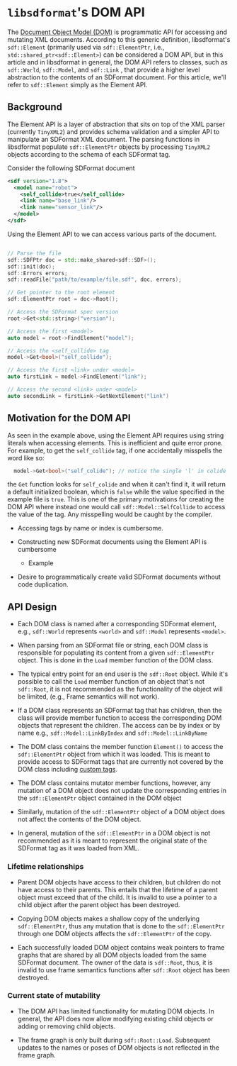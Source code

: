 # `libsdformat`'s DOM API

The [Document Object Model
(DOM)](https://en.wikipedia.org/wiki/Document_Object_Model) is programmatic API
for accessing and mutating XML documents. According to this generic definition,
libsdformat's `sdf::Element` (primarily used via `sdf::ElementPtr`, i.e.,
`std::shared_ptr<sdf::Element>`) can be considered a DOM API, but in this article
and in libsdformat in general, the DOM API refers to classes, such as
`sdf::World`, `sdf::Model`, and `sdf::Link` , that provide a higher level
abstraction to the contents of an SDFormat document. For this article, we'll
refer to `sdf::Element` simply as the Element API.


## Background

The Element API is a layer of abstraction that sits on top of the XML parser
(currently `TinyXML2`) and provides schema validation and a simpler API to
manipulate an SDFormat XML document. The parsing functions in libsdformat
populate `sdf::ElementPtr` objects by processing `TinyXML2` objects according
to the schema of each SDFormat tag.

Consider the following SDFormat document 

```xml
<sdf version="1.8">
  <model name="robot">
    <self_collide>true</self_collide>
    <link name="base_link"/>
    <link name="sensor_link"/>
  </model>
</sdf>

```

Using the Element API to we can access various parts of the document.

```c++

// Parse the file
sdf::SDFPtr doc = std::make_shared<sdf::SDF>();
sdf::init(doc);
sdf::Errors errors;
sdf::readFile("path/to/example/file.sdf", doc, errors);

// Get pointer to the root element
sdf::ElementPtr root = doc->Root();

// Access the SDFormat spec version
root->Get<std::string>("version");

// Access the first <model>
auto model = root->FindElement("model");

// Access the <self_collide> tag
model->Get<bool>("self_collide");

// Access the first <link> under <model>
auto firstLink = model->FindElement("link");

// Access the second <link> under <model>
auto secondLink = firstLink->GetNextElement("link")
```


## Motivation for the DOM API

As seen in the example above, using the Element API requires using string
literals when accessing elements. This is inefficient and quite error prone.
For example, to get the `self_collide` tag, if one accidentally misspells the
word like so:
```c++
  model->Get<bool>("self_colide"); // notice the single 'l' in colide
```
the `Get` function looks for `self_colide` and when it can't find it, it will
return a default initialized boolean, which is `false` while the value
specified in the example file is `true`. This is one of the
primary motivations for creating the DOM API where instead one would call
`sdf::Model::SelfCollide` to access the value of the tag. Any misspelling would
be caught by the compiler.

* Accessing tags by name or index is cumbersome.

* Constructing new SDFormat documents using the Element API is cumbersome
  * Example

* Desire to programmatically create valid SDFormat documents without code
duplication.

<!--TODO-->
<!--* Why not use xsd to automatically generate DOM classes-->

## API Design

* Each DOM class is named after a corresponding SDFormat element, e.g.,
`sdf::World` represents `<world>` and `sdf::Model` represents `<model>`.

* When parsing from an SDFormat file or string, each DOM class is responsible
for populating its content from a given `sdf::ElementPtr` object. This is done
in the `Load` member function of the DOM class.

* The typical entry point for an end user is the `sdf::Root` object. While it's
possible to call the `Load` member function of an object that's
not `sdf::Root`, it is not recommended as the functionality of the object will
be limited, (e.g., Frame semantics will not work).

* If a DOM class represents an SDFormat tag that has children, then the
class will provide member function to access the corresponding DOM objects that
represent the children. The access can be by index or by name e.g.,
`sdf::Model::LinkByIndex` and `sdf::Model::LinkByName`

* The DOM class contains the member function `Element()` to access the
`sdf::ElementPtr` object from which it was loaded. This is meant to provide
access to SDFormat tags that are currently not covered by the DOM class
including [custom tags](http://sdformat.org/tutorials?tut=custom_elements_attributes_proposal&cat=pose_semantics_docs&).

* The DOM class contains mutator member functions, however, any mutation of
a DOM object does not update the corresponding entries in the `sdf::ElementPtr`
object contained in the DOM object

* Similarly, mutation of the `sdf::ElementPtr` object of a DOM object does not
affect the contents of the DOM object.

* In general, mutation of the `sdf::ElementPtr` in a DOM object is not
recommended as it is meant to represent the original state of the SDFormat tag
as it was loaded from XML.

### Lifetime relationships

* Parent DOM objects have access to their children, but children do not have
access to their parents. This entails that the lifetime of a parent object must
exceed that of the child. It is invalid to use a pointer to a child object
after the parent object has been destroyed.

* Copying DOM objects makes a shallow copy of the underlying `sdf::ElementPtr`,
thus any mutation that is done to the `sdf::ElementPtr` through one DOM objects
affects the `sdf::ElementPtr` of the copy.

* Each successfully loaded DOM object contains weak pointers to frame graphs
that are shared by all DOM objects loaded from the same SDFormat document. The
owner of the data is `sdf::Root`, thus, it is invalid to use frame semantics
functions after `sdf::Root` object has been destroyed.


### Current state of mutability

* The DOM API has limited functionality for mutating DOM objects. In general,
the API does now allow modifying existing child objects or adding or removing
child objects.

* The frame graph is only built during `sdf::Root::Load`. Subsequent updates to
the names or poses of DOM objects is not reflected in the frame graph.
